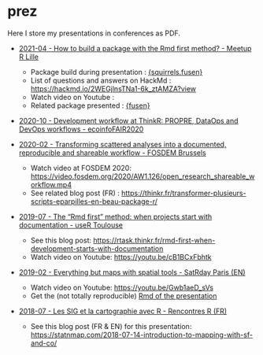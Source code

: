
<!-- README.md is generated from README.Rmd. Please edit that file -->

# prez

Here I store my presentations in conferences as PDF.

-   [2021-04 - How to build a package with the Rmd first method? -
    Meetup R
    Lille](https://github.com/statnmap/prez/blob/master/2021-04-how-to-build-package-rmd-first-fusen.pdf)

    -   Package build during presentation :
        [{squirrels.fusen}](https://github.com/statnmap/squirrels.fusen)
    -   List of questions and answers on HackMd : https://hackmd.io/2WEGjlnsTNa1-6k_ztAMZA?view
    -   Watch video on Youtube : []()
    -   Related package presented :
        [{fusen}](https://github.com/thinkr-open/fusen)

-   [2020-10 - Development workflow at ThinkR: PROPRE, DataOps and
    DevOps workflows -
    ecoinfoFAIR2020](https://github.com/statnmap/prez/blob/master/2020-10-ThinkR-development-workflow.pdf)

-   [2020-02 - Transforming scattered analyses into a documented,
    reproducible and shareable workflow - FOSDEM
    Brussels](https://github.com/statnmap/prez/blob/master/2020-02_FOSDEM_Rochette_prez.pdf)

    -   Watch video at FOSDEM 2020:
        <https://video.fosdem.org/2020/AW1.126/open_research_shareable_workflow.mp4>
    -   See related blog post (FR) :
        <https://thinkr.fr/transformer-plusieurs-scripts-eparpilles-en-beau-package-r/>

-   [2019-07 - The “Rmd first” method: when projects start with
    documentation - useR
    Toulouse](https://github.com/statnmap/prez/blob/master/2019-07_useR_Toulouse.pdf)

    -   See this blog post:
        <https://rtask.thinkr.fr/rmd-first-when-development-starts-with-documentation>
    -   Watch video on Youtube: <https://youtu.be/cB1BCxFbhtk>

-   [2019-02 - Everything but maps with spatial tools - SatRday Paris
    (EN)](https://github.com/statnmap/prez/blob/master/2019-02-22_SatRdays_Paris.pdf)

    -   Watch video on Youtube: <https://youtu.be/Gwb1aeD_sVs>
    -   Get the (not totally reproducible) [Rmd of the
        presentation](https://github.com/statnmap/prez/blob/master/2019-02-22_SatRdays_Paris.Rmd)

-   [2018-07 - Les SIG et la cartographie avec R - Rencontres R
    (FR)](https://github.com/statnmap/prez/blob/master/2018-07-06_RR2018_Statnmap.pdf)

    -   See this blog post (FR & EN) for this presentation:
        <https://statnmap.com/2018-07-14-introduction-to-mapping-with-sf-and-co/>
